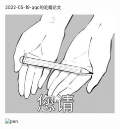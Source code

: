 2022-05-19-qqc的毛概论文

![pen](pen.jpg)

![pen](https://github.com/franklinFerdinand/franklinFerdinand.github.io/blob/master/img/pen.jpg)

<div id="dplayer1" class="dplayer hexo-tag-dplayer-mark" style="margin-bottom: 20px;"></div><script>(function(){var player = new DPlayer({"container":document.getElementById("dplayer1"),"autoplay":true,"theme":"#FADFA3","loop":true,"lang":"zh-cn//语言","screenshot":true,"hotkey":true,"preload":"auto","volume":0.9,"video":{"url":"https://zhaochenyang20.github.io/video/Alright.mp4","pic":"https://zhaochenyang20.github.io/pic/embed/5_24_2.jpg"}});window.dplayers||(window.dplayers=[]);window.dplayers.push(player);})()</script>
